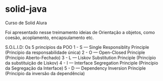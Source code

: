 # solid-java
Curso de Solid Alura

Foi apresentado nesse treimamento ideias de Orientação a objetos, como coesão, acoplamento, encapsulamento etc.

S.O.L.I.D: Os 5 princípios da POO
1 - S — Single Responsiblity Principle (Princípio da responsabilidade única)
2 - O — Open-Closed Principle (Princípio Aberto-Fechado)
3 - L — Liskov Substitution Principle (Princípio da substituição de Liskov)
4 - I — Interface Segregation Principle (Princípio da Segregação da Interface)
5 - D — Dependency Inversion Principle (Princípio da inversão da dependência)
